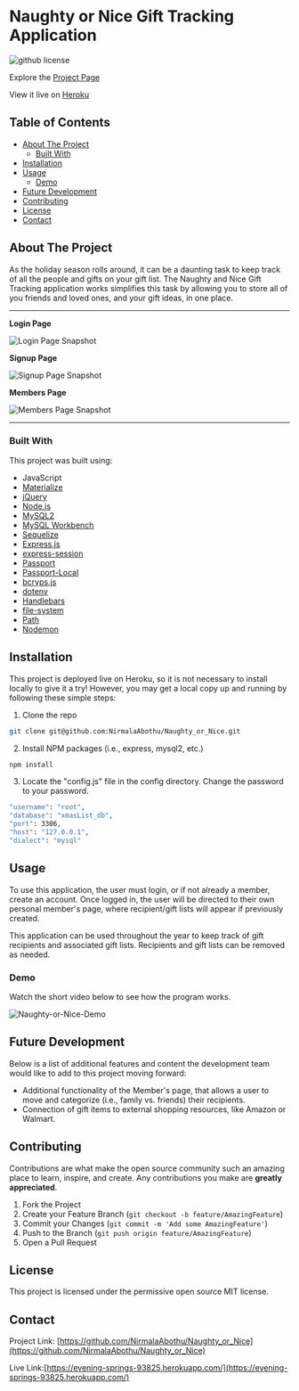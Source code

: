 # Naughty or Nice Gift Tracking Application

![github license](https://img.shields.io/badge/MIT-yellow.svg)

Explore the [Project Page](https://github.com/NirmalaAbothu/Naughty_or_Nice)

View it live on [Heroku](https://evening-springs-93825.herokuapp.com/)

## Table of Contents
- [About The Project](#about-the-project)
    - [Built With](#built-with)
- [Installation](#installation)
- [Usage](#usage)
  - [Demo](#demo)
- [Future Development](#future-development)
- [Contributing](#contributing)
- [License](#license)
- [Contact](#contact)


## About The Project
As the holiday season rolls around, it can be a daunting task to keep track of all the people and gifts on your gift list. The Naughty and Nice Gift Tracking application works simplifies this task by allowing you to store all of you friends and loved ones, and your gift ideas, in one place. 

<hr>

**Login Page**

![Login Page Snapshot](./public/assets/login.png)

**Signup Page**

![Signup Page Snapshot](./public/assets/signup.png)

**Members Page**

![Members Page Snapshot](./public/assets/members.png)

<hr>

### Built With

This project was built using:

* JavaScript
* [Materialize](https://materialize.com/docs/)
* [jQuery](https://jquery.com/)
* [Node.js](https://nodejs.org/api/fs.html)
* [MySQL2](https://www.npmjs.com/package/mysql2)
* [MySQL Workbench](https://www.mysql.com/products/workbench/)
* [Sequelize](https://sequelize.org/)
* [Express.js](https://expressjs.com/)
* [express-session](https://www.npmjs.com/package/express-session)
* [Passport](https://www.npmjs.com/package/passport)
* [Passport-Local](https://www.npmjs.com/package/passport-local)
* [bcryps.js](https://www.npmjs.com/package/bcryptjs)
* [dotenv](https://www.npmjs.com/package/dotenv)
* [Handlebars](https://handlebarsjs.com/)
* [file-system](https://www.npmjs.com/package/file-system)
* [Path](https://nodejs.org/api/path.html)
* [Nodemon](https://www.npmjs.com/package/nodemon)

## Installation

This project is deployed live on Heroku, so it is not necessary to install locally to give it a try! However, you may get a local copy up and running by following these simple steps:

1. Clone the repo
```sh
git clone git@github.com:NirmalaAbothu/Naughty_or_Nice.git 
```

2. Install NPM packages (i.e., express, mysql2, etc.)
```sh
npm install
```

3. Locate the "config.js" file in the config directory. Change the password to your password. 
```sh
"username": "root",
"database": "xmasList_db",
"port": 3306,
"host": "127.0.0.1",
"dialect": "mysql"
```

## Usage
To use this application, the user must login, or if not already a member, create an account. Once logged in, the user will be directed to their own personal member's page, where recipient/gift lists will appear if previously created. 

This application can be used throughout the year to keep track of gift recipients and associated gift lists. Recipients and gift lists can be removed as needed. 

### Demo

Watch the short video below to see how the program works.

![Naughty-or-Nice-Demo](./public/assets/demo.gif)

## Future Development
Below is a list of additional features and content the development team would like to add to this project moving forward:

* Additional functionality of the Member's page, that allows a user to move and categorize (i.e., family vs. friends) their recipients. 
* Connection of gift items to external shopping resources, like Amazon or Walmart. 

## Contributing

Contributions are what make the open source community such an amazing place to  learn, inspire, and create. Any contributions you make are **greatly appreciated**.

1. Fork the Project
2. Create your Feature Branch (`git checkout -b feature/AmazingFeature`)
3. Commit your Changes (`git commit -m 'Add some AmazingFeature'`)
4. Push to the Branch (`git push origin feature/AmazingFeature`)
5. Open a Pull Request

## License
This project is licensed under the permissive open source MIT license.

## Contact

Project Link: [https://github.com/NirmalaAbothu/Naughty_or_Nice](https://github.com/NirmalaAbothu/Naughty_or_Nice)

Live Link:[https://evening-springs-93825.herokuapp.com/](https://evening-springs-93825.herokuapp.com/)